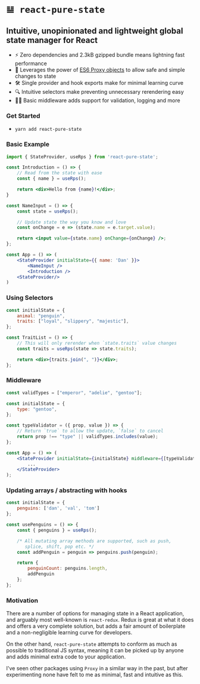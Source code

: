 # `𝌪 react-pure-state`

## Intuitive, unopinionated and lightweight global state manager for React

- ⚡ Zero dependencies and 2.3kB gzipped bundle means lightning fast performance
- 📝 Leverages the power of [ES6 Proxy objects](https://developer.mozilla.org/en-US/docs/Web/JavaScript/Reference/Global_Objects/Proxy) to allow safe and simple changes to state
- 🛠 Single provider and hook exports make for minimal learning curve
- 🔍 Intuitive selectors make preventing unnecessary rerendering easy
- 🙅‍♂️ Basic middleware adds support for validation, logging and more

### Get Started

- `yarn add react-pure-state`

### Basic Example

```jsx
import { StateProvider, useRps } from 'react-pure-state';

const Introduction = () => {
    // Read from the state with ease
    const { name } = useRps();

    return <div>Hello from {name}!</div>;
}

const NameInput = () => {
    const state = useRps();

    // Update state the way you know and love
    const onChange = e => (state.name = e.target.value);

    return <input value={state.name} onChange={onChange} />;
};

const App = () => (
    <StateProvider initialState={{ name: 'Dan' }}>
        <NameInput />
        <Introduction />
    <StateProvider/>
)
```

### Using Selectors

```jsx
const initialState = {
    animal: "penguin",
    traits: ["loyal", "slippery", "majestic"],
};

const TraitList = () => {
    // This will only rerender when `state.traits` value changes
    const traits = useRps(state => state.traits);

    return <div>{traits.join(", ")}</div>;
};
```

### Middleware

```jsx
const validTypes = ["emperor", "adelie", "gentoo"];

const initialState = {
    type: "gentoo",
};

const typeValidator = ({ prop, value }) => {
    // Return `true` to allow the update, `false` to cancel
    return prop !== "type" || validTypes.includes(value);
};

const App = () => (
    <StateProvider initialState={initialState} middleware={[typeValidator]}>
        ...
    </StateProvider>
);
```

### Updating arrays / abstracting with hooks

```jsx
const initialState = {
    penguins: ['dan', 'val', 'tom']
};

const usePenguins = () => {
    const { penguins } = useRps();

    /* All mutating array methods are supported, such as push,
       splice, shift, pop etc. */
    const addPenguin = penguin => penguins.push(penguin);

    return { 
        penguinCount: penguins.length, 
        addPenguin
    };
};

```

### Motivation

There are a number of options for managing state in a React application, and arguably most well-known is `react-redux`. Redux is great at what it does and offers a very complete solution, but adds a fair amount of boilerplate and a non-negligible learning curve for developers.

On the other hand, `react-pure-state` attempts to conform as much as possible to traditional JS syntax, meaning it can be picked up by anyone and adds minimal extra code to your application.

I've seen other packages using `Proxy` in a similar way in the past, but after experimenting none have felt to me as minimal, fast and intuitive as this.
